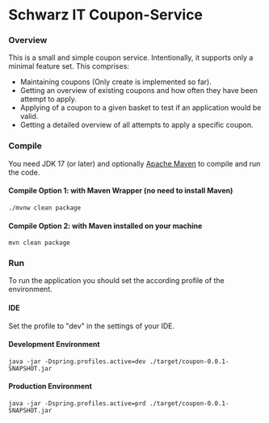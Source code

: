 # Schwarz IT Coupon-Service

### Overview

This is a small and simple coupon service. Intentionally, it supports only a minimal feature set. This comprises:

* Maintaining coupons (Only create is implemented so far).
* Getting an overview of existing coupons and how often they have been attempt to apply.
* Applying of a coupon to a given basket to test if an application would be valid.
* Getting a detailed overview of all attempts to apply a specific coupon.


### Compile 

You need JDK 17 (or later) and optionally [Apache Maven](https://maven.apache.org/) to compile and run the code.

#### Compile Option 1: with Maven Wrapper (no need to install Maven)
`./mvnw clean package`

#### Compile Option 2: with Maven installed on your machine
`mvn clean package`

### Run 
To run the application you should set the according profile of the environment.

#### IDE
Set the profile to "dev" in the settings of your IDE.

#### Development Environment
`java -jar -Dspring.profiles.active=dev ./target/coupon-0.0.1-SNAPSHOT.jar`

#### Production Environment
`java -jar -Dspring.profiles.active=prd ./target/coupon-0.0.1-SNAPSHOT.jar`

